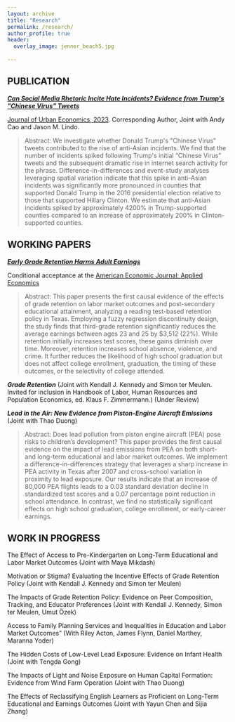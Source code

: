 ```yaml
---
layout: archive
title: "Research"
permalink: /research/
author_profile: true
header:
  overlay_image: jenner_beach5.jpg
  
---
```

## PUBLICATION

***[Can Social Media Rhetoric Incite Hate Incidents? Evidence from Trump's "Chinese Virus" Tweets](https://www.sciencedirect.com/science/article/pii/S0094119023000608)***

 <ins>Journal of Urban Economics, 2023</ins>. Corresponding Author, Joint with Andy Cao and Jason M. Lindo. 

> Abstract: We investigate whether Donald Trump's "Chinese Virus" tweets contributed to the rise of anti-Asian incidents. We find that the number of incidents spiked following Trump's initial “Chinese Virus” tweets and the subsequent dramatic rise in internet search activity for the phrase. Difference-in-differences and event-study analyses leveraging spatial variation indicate that this spike in anti-Asian incidents was significantly more pronounced in counties that supported Donald Trump in the 2016 presidential election relative to those that supported Hillary Clinton. We estimate that anti-Asian incidents spiked by approximately 4200% in Trump-supported counties compared to an increase of approximately 200% in Clinton-supported counties.

## WORKING PAPERS

***[Early Grade Retention Harms Adult Earnings](/files/pdf/JMP.pdf)***

Conditional acceptance at the <ins> American Economic Journal: Applied Economics </ins>

> Abstract: This paper presents the first causal evidence of the effects of grade retention on labor market outcomes and post-secondary educational attainment, analyzing a reading test-based retention policy in Texas. Employing a fuzzy regression discontinuity design, the study finds that third-grade retention significantly reduces the average earnings between ages 23 and 25 by $3,512 (22%). While retention initially increases test scores, these gains diminish over time. Moreover, retention increases school absence, violence, and crime. It further reduces the likelihood of high school graduation but does not affect college enrollment, graduation, the timing of these outcomes, or the selectivity of college attended. 

***Grade Retention*** (Joint with Kendall J. Kennedy and Simon ter Meulen. Invited for inclusion in Handbook of Labor, Human Resources and Population Economics, ed. Klaus F. Zimmermann.) (Under Review)

***Lead in the Air: New Evidence from Piston-Engine Aircraft Emissions*** (Joint with Thao Duong)

> Abstract: Does lead pollution from piston engine aircraft (PEA) pose risks to children’s development? This paper provides the first causal evidence on the impact of lead emissions from PEA on both short- and long-term educational and labor market outcomes. We implement a difference-in-differences strategy that leverages a sharp increase in PEA activity in Texas after 2007 and cross-school variation in proximity to lead exposure. Our results indicate that an increase of 80,000 PEA flights leads to a 0.03 standard deviation decline in standardized test scores and a 0.07 percentage point reduction in school attendance. In contrast, we find no statistically significant effects on high school graduation, college enrollment, or early-career earnings.



## WORK IN PROGRESS

The Effect of Access to Pre-Kindergarten on Long-Term Educational and Labor Market Outcomes (Joint with Maya Mikdash)

Motivation or Stigma? Evaluating the Incentive Effects of Grade Retention Policy (Joint with Kendall J. Kennedy and Simon ter Meulen)

The Impacts of Grade Retention Policy: Evidence on Peer Composition, Tracking, and Educator Preferences (Joint with Kendall J. Kennedy, Simon ter Meulen, Umut Özek)

Access to Family Planning Services and Inequalities in Education and Labor Market Outcomes” (With Riley Acton, James Flynn, Daniel Marthey, Maranna Yoder)

The Hidden Costs of Low-Level Lead Exposure: Evidence on Infant Health (Joint with Tengda Gong)

The Impacts of Light and Noise Exposure on Human Capital Formation: Evidence from Wind Farm Operation (Joint with Thao Duong)

The Effects of Reclassifying English Learners as Proficient on Long-Term Educational and Earnings Outcomes (Joint with Yayun Chen and Sijia Zhang)








